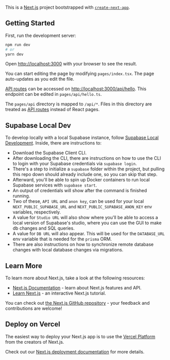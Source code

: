 This is a [Next.js](https://nextjs.org/) project bootstrapped with [`create-next-app`](https://github.com/vercel/next.js/tree/canary/packages/create-next-app).

## Getting Started

First, run the development server:

```bash
npm run dev
# or
yarn dev
```

Open [http://localhost:3000](http://localhost:3000) with your browser to see the result.

You can start editing the page by modifying `pages/index.tsx`. The page auto-updates as you edit the file.

[API routes](https://nextjs.org/docs/api-routes/introduction) can be accessed on [http://localhost:3000/api/hello](http://localhost:3000/api/hello). This endpoint can be edited in `pages/api/hello.ts`.

The `pages/api` directory is mapped to `/api/*`. Files in this directory are treated as [API routes](https://nextjs.org/docs/api-routes/introduction) instead of React pages.

## Supabase Local Dev

To develop locally with a local Supabase instance, follow [Supabase Local Development](https://supabase.com/docs/guides/local-development).
Inside, there are instructions to:
 - Download the Supabase Client CLI.
 - After downloading the CLI, there are instructions on how to use the CLI to login with your Supabase credentials via `supabase login`.
 - There's a step to initialize a `supabase` folder within the project, but pulling this repo down should already include one, so you can skip that step.
 - Afterward, you'll be able to spin up Docker containers to run local Supabase services with `supabase start`.
 - An output of credentials will show after the command is finished running.
 - Two of these, `API URL` and `anon key`, can be used for your local `NEXT_PUBLIC_SUPABASE_URL` and `NEXT_PUBLIC_SUPABASE_ANON_KEY` env variables, respectively.
 - A value for `Studio URL` will also show where you'll be able to access a local version of Supabase's studio, where you can use the GUI to make db changes and SQL queries.
 - A value for `DB URL` will also appear. This will be used for the `DATABASE_URL` env variable that is needed for the `prisma` ORM.
 - There are also instructions on how to synchronize remote database changes with local database changes via migrations.

## Learn More

To learn more about Next.js, take a look at the following resources:

- [Next.js Documentation](https://nextjs.org/docs) - learn about Next.js features and API.
- [Learn Next.js](https://nextjs.org/learn) - an interactive Next.js tutorial.

You can check out [the Next.js GitHub repository](https://github.com/vercel/next.js/) - your feedback and contributions are welcome!

## Deploy on Vercel

The easiest way to deploy your Next.js app is to use the [Vercel Platform](https://vercel.com/new?utm_medium=default-template&filter=next.js&utm_source=create-next-app&utm_campaign=create-next-app-readme) from the creators of Next.js.

Check out our [Next.js deployment documentation](https://nextjs.org/docs/deployment) for more details.

